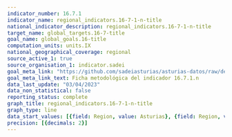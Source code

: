 ```yaml
---
indicator_number: 16.7.1
indicator_name: regional_indicators.16-7-1-n-title
national_indicator_description: regional_indicators.16-7-1-n-title
target_name: global_targets.16-7-title
goal_name: global_goals.16-title
computation_units: units.IX
national_geographical_coverage: regional
source_active_1: true
source_organisation_1: indicator.sadei
goal_meta_link: "https://github.com/sadeiasturias/asturias-datos/raw/develop/descargas/metodologia/16.7.1.n.pdf"
goal_meta_link_text: Ficha metodológica del indicador 16.7.1.n
data_last_update: "03/04/2023"
data_non_statistical: false
reporting_status: complete
graph_title: regional_indicators.16-7-1-n-title
graph_type: line
data_start_values: [{field: Region, value: Asturias}, {field: Region, value: España}]
precision: [{decimals: 2}]
---
```

